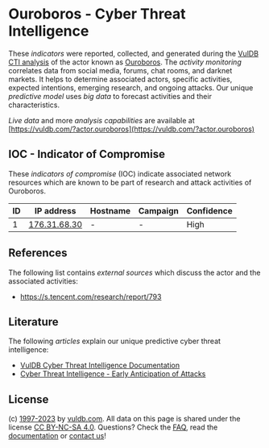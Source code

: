 # Ouroboros - Cyber Threat Intelligence

These _indicators_ were reported, collected, and generated during the [VulDB CTI analysis](https://vuldb.com/?kb.cti) of the actor known as [Ouroboros](https://vuldb.com/?actor.ouroboros). The _activity monitoring_ correlates data from social media, forums, chat rooms, and darknet markets. It helps to determine associated actors, specific activities, expected intentions, emerging research, and ongoing attacks. Our unique _predictive model_ uses _big data_ to forecast activities and their characteristics.

_Live data_ and more _analysis capabilities_ are available at [https://vuldb.com/?actor.ouroboros](https://vuldb.com/?actor.ouroboros)

## IOC - Indicator of Compromise

These _indicators of compromise_ (IOC) indicate associated network resources which are known to be part of research and attack activities of Ouroboros.

ID | IP address | Hostname | Campaign | Confidence
-- | ---------- | -------- | -------- | ----------
1 | [176.31.68.30](https://vuldb.com/?ip.176.31.68.30) | - | - | High

## References

The following list contains _external sources_ which discuss the actor and the associated activities:

* https://s.tencent.com/research/report/793

## Literature

The following _articles_ explain our unique predictive cyber threat intelligence:

* [VulDB Cyber Threat Intelligence Documentation](https://vuldb.com/?kb.cti)
* [Cyber Threat Intelligence - Early Anticipation of Attacks](https://www.scip.ch/en/?labs.20201022)

## License

(c) [1997-2023](https://vuldb.com/?kb.changelog) by [vuldb.com](https://vuldb.com/?kb.about). All data on this page is shared under the license [CC BY-NC-SA 4.0](https://creativecommons.org/licenses/by-nc-sa/4.0/). Questions? Check the [FAQ](https://vuldb.com/?kb.faq), read the [documentation](https://vuldb.com/?kb) or [contact us](https://vuldb.com/?contact)!
